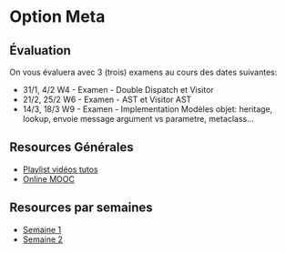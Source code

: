 # Option Meta

## Évaluation

On vous évaluera avec 3 (trois) examens au cours des dates suivantes:

- 31/1, 4/2  W4 - Examen - Double Dispatch et Visitor
- 21/2, 25/2 W6 - Examen - AST et Visitor AST
- 14/3, 18/3 W9 - Examen - Implementation Modèles objet: heritage, lookup, envoie message argument vs parametre, metaclass...




## Resources Générales
* [Playlist vidéos tutos](https://www.youtube.com/playlist?list=PL2okA_2qDJ-k83Kxu_d8EPzMXtvCrReRn)
* [Online MOOC](https://www.fun-mooc.fr/courses/course-v1%3Ainria%2B41024%2Bsession01/about)


## Resources par semaines
* [Semaine 1](Support/Week1/README.md)
* [Semaine 2](Support/Week2/README.md)
